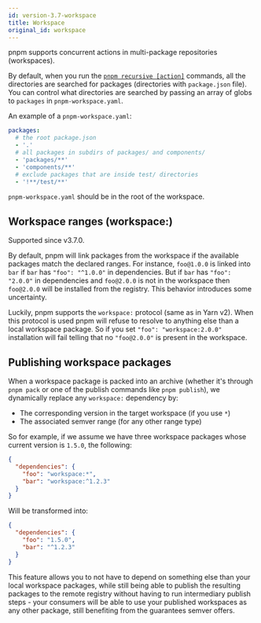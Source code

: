 ```yaml
---
id: version-3.7-workspace
title: Workspace
original_id: workspace
---
```


pnpm supports concurrent actions in multi-package repositories (workspaces).

By default, when you run the [`pnpm recursive [action]`](pnpm-recursive) commands,
all the directories are searched for packages (directories with `package.json` file).
You can control what directories are searched by passing an array of globs to `packages` in `pnpm-workspace.yaml`.

An example of a `pnpm-workspace.yaml`:

```yaml
packages:
  # the root package.json
  - '.'
  # all packages in subdirs of packages/ and components/
  - 'packages/**'
  - 'components/**'
  # exclude packages that are inside test/ directories
  - '!**/test/**'
```

`pnpm-workspace.yaml` should be in the root of the workspace.

## Workspace ranges (workspace:)

Supported since v3.7.0.

By default, pnpm will link packages from the workspace if the available packages match
the declared ranges. For instance, `foo@1.0.0` is linked into `bar` if `bar` has `"foo": "^1.0.0"` in dependencies.
But if `bar` has `"foo": "2.0.0"` in dependencies and `foo@2.0.0` is not in the workspace then
`foo@2.0.0` will be installed from the registry. This behavior introduces some uncertainty.

Luckily, pnpm supports the `workspace:` protocol (same as in Yarn v2). When this protocol is used pnpm will refuse
to resolve to anything else than a local workspace package. So if you set `"foo": "workspace:2.0.0"` installation
will fail telling that no `"foo@2.0.0"` is present in the workspace.

##  Publishing workspace packages

When a workspace package is packed into an archive (whether it's through `pnpm pack` or one of the publish commands like `pnpm publish`), we dynamically replace any `workspace:` dependency by:

* The corresponding version in the target workspace (if you use `*`)
* The associated semver range (for any other range type)

So for example, if we assume we have three workspace packages whose current version is `1.5.0`, the following:

```json
{
  "dependencies": {
    "foo": "workspace:*",
    "bar": "workspace:^1.2.3"
  }
}
```

Will be transformed into:

```json
{
  "dependencies": {
    "foo": "1.5.0",
    "bar": "^1.2.3"
  }
}
```

This feature allows you to not have to depend on something else than your local workspace packages, while still being able to publish the resulting packages to the remote registry without having to run intermediary publish steps - your consumers will be able to use your published workspaces as any other package, still benefiting from the guarantees semver offers.
